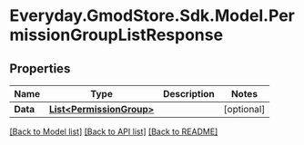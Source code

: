 # Everyday.GmodStore.Sdk.Model.PermissionGroupListResponse

## Properties

Name | Type | Description | Notes
------------ | ------------- | ------------- | -------------
**Data** | [**List&lt;PermissionGroup&gt;**](PermissionGroup.md) |  | [optional] 

[[Back to Model list]](../README.md#documentation-for-models) [[Back to API list]](../README.md#documentation-for-api-endpoints) [[Back to README]](../README.md)

